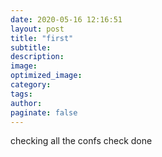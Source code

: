 ```yaml
---
date: 2020-05-16 12:16:51
layout: post
title: "first"
subtitle:
description:
image:
optimized_image:
category:
tags:
author:
paginate: false
---
```

checking all the confs check done
